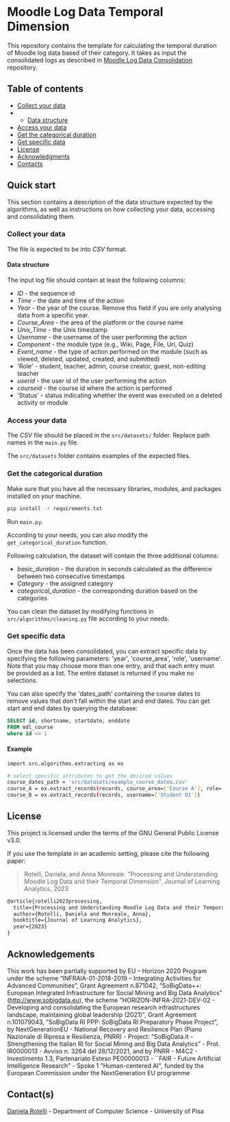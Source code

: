 # Moodle Log Data Temporal Dimension
This repository contains the template for calculating the temporal duration of Moodle log data based of their category. 
It takes as input the consolidated logs as described in [Moodle Log Data Consolidation](https://github.com/AD1529/Moodle-Log-Data-Consolidation) repository.

## Table of contents
* [Collect your data](#collect-your-data)
* * [Data structure](#data-structure)
* [Access your data](#access-your-data)
* [Get the categorical duration](#get-the-categorical-duration)
* [Get specific data](#get-specific-data)
* [License](#license)
* [Acknowledgments](#acknowledgements)
* [Contacts](#contact--s-)


## Quick start
This section contains a description of the data structure expected by the algorithms, as well as instructions on how 
collecting your data, accessing and consolidating them.
### Collect your data
The file is expected to be into *CSV* format.

#### Data structure
The input log file should contain at least the following columns:
- _ID_ - the sequence id
- _Time_ - the date and time of the action
- _Year_ - the year of the course. Remove this field if you are only analysing data from a specific year. 
- _Course_Area_ - the area of the platform or the course name
- _Unix_Time_ - the Unix timestamp
- _Username_ - the username of the user performing the action
- _Component_ - the module type (e.g., Wiki, Page, File, Url, Quiz)
- _Event_name_ - the type of action performed on the module (such as viewed, deleted, updated, created, and submitted)
- 'Role' - student, teacher, admin, course creator, guest, non-editing teacher
- _userid_ - the user id of the user performing the action
- _courseid_ - the course id where the action is performed
- 'Status' - status indicating whether the event was executed on a deleted activity or module


### Access your data
The *CSV* file should be placed in the `src/datasets/` folder. 
Replace path names in the `main.py` file. 

The `src/datasets` folder contains examples of the expected files. 

### Get the categorical duration
Make sure that you have all the necessary libraries, modules, and packages installed on your machine.
```bash
pip install -r requirements.txt
```
Run `main.py`.

According to your needs, you can also modify the `get_categorical_duration` function.

Following calculation, the dataset will contain the three additional columns:
- _basic_duration_ - the duration in seconds calculated as the difference between two consecutive timestamps
- _Category_ - the assigned category
- _categorical_duration_ - the corresponding duration based on the categories

You can clean the dataset by modifying functions in `src/algorithms/cleaning.py` file according to your needs. 

### Get specific data
Once the data has been consolidated, you can extract specific data by specifying the following parameters: 'year', 'course_area', 'role', 'username'. 
Note that you may choose more than one entry, and that each entry must be provided as a list.
The entire dataset is returned if you make no selections.

You can also specify the 'dates_path'  containing the course dates to remove values that don't fall within the start and 
end dates.
You can get start and end dates by querying the database:
```SQL
SELECT id, shortname, startdate, enddate 
FROM mdl_course
where id <> 1
```

#### Example

```bash
import src.algorithms.extracting as ex

# select specific attributes to get the desired values
course_dates_path = 'src/datasets/example_course_dates.csv'
course_A = ex.extract_records(records, course_area=['Course A'], role=['Student'], filepath=course_dates_path)
course_B = ex.extract_records(records, username=['Student 01'])
```
## License

This project is licensed under the terms of the GNU General Public License v3.0.

If you use the template in an academic setting, please cite the following paper:

> Rotelli, Daniela, and Anna Monreale. "Processing and Understanding Moodle Log Data and their Temporal Dimension", Journal of Learning Analytics, 2023

```tex
@article{rotelli2023processing,
  title={Processing and Understanding Moodle Log Data and their Temporal Dimension},
  author={Rotelli, Daniela and Monreale, Anna},
  booktitle={Journal of Learning Analytics},
  year={2023}
}
```


## Acknowledgements
This work has been partially supported by EU – Horizon 2020 Program under the scheme “INFRAIA-01-2018-2019 – Integrating 
Activities for Advanced Communities”, Grant Agreement n.871042, “SoBigData++: European Integrated Infrastructure for 
Social Mining and Big Data Analytics” (http://www.sobigdata.eu), the scheme "HORIZON-INFRA-2021-DEV-02 - Developing and 
consolidating the European research infrastructures landscape, maintaining global leadership (2021)", Grant Agreement 
n.101079043, “SoBigData RI PPP: SoBigData RI Preparatory Phase Project”, by NextGenerationEU - National Recovery and 
Resilience Plan (Piano Nazionale di Ripresa e Resilienza, PNRR) - Project: “SoBigData.it - Strengthening the Italian RI 
for Social Mining and Big Data Analytics” - Prot. IR0000013 - Avviso n. 3264 del 28/12/2021, and by PNRR - M4C2 - 
Investimento 1.3, Partenariato Esteso PE00000013 - ``FAIR - Future Artificial Intelligence Research" - Spoke 1 
"Human-centered AI", funded by the European Commission under the NextGeneration EU programme

## Contact(s)
[Daniela Rotelli](mailto:daniela.rotelli@phd.unipi.it) - Department of Computer Science - University of Pisa
